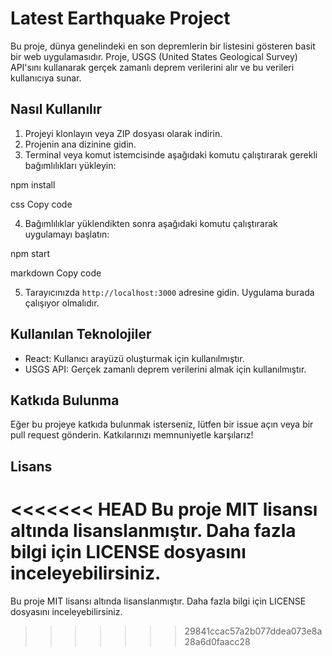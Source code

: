 # Latest Earthquake Project

Bu proje, dünya genelindeki en son depremlerin bir listesini gösteren basit bir web uygulamasıdır. Proje, USGS (United States Geological Survey) API'sını kullanarak gerçek zamanlı deprem verilerini alır ve bu verileri kullanıcıya sunar.

## Nasıl Kullanılır

1. Projeyi klonlayın veya ZIP dosyası olarak indirin.
2. Projenin ana dizinine gidin.
3. Terminal veya komut istemcisinde aşağıdaki komutu çalıştırarak gerekli bağımlılıkları yükleyin:

npm install

css
Copy code

4. Bağımlılıklar yüklendikten sonra aşağıdaki komutu çalıştırarak uygulamayı başlatın:

npm start

markdown
Copy code

5. Tarayıcınızda `http://localhost:3000` adresine gidin. Uygulama burada çalışıyor olmalıdır.

## Kullanılan Teknolojiler

- React: Kullanıcı arayüzü oluşturmak için kullanılmıştır.
- USGS API: Gerçek zamanlı deprem verilerini almak için kullanılmıştır.

## Katkıda Bulunma

Eğer bu projeye katkıda bulunmak isterseniz, lütfen bir issue açın veya bir pull request gönderin. Katkılarınızı memnuniyetle karşılarız!

## Lisans

<<<<<<< HEAD
Bu proje MIT lisansı altında lisanslanmıştır. Daha fazla bilgi için LICENSE dosyasını inceleyebilirsiniz.
=======
Bu proje MIT lisansı altında lisanslanmıştır. Daha fazla bilgi için LICENSE dosyasını inceleyebilirsiniz.
>>>>>>> 29841ccac57a2b077ddea073e8a28a6d0faacc28
